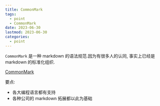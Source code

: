```yaml
---
title: CommonMark
tags:
  - point
  - CommonMark
date: 2023-06-30
lastmod: 2023-06-30
categories:
  - point
---
```


`CommonMark` 是一种 markdown 的语法规范.因为有很多人的认同, 事实上已经是 markdown 的标准化组织.

[CommonMark](https://commonmark.org/)

要点:

- 各大编程语言都有支持
- 各种公司的 markdown 拓展都以此为基础
